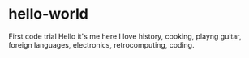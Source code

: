# hello-world
First code trial
Hello it's me here
I love history, cooking, playng guitar, foreign languages, electronics, retrocomputing, coding.
